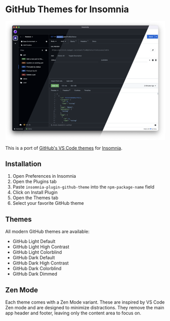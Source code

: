 # GitHub Themes for Insomnia

![Screenshot](screenshot.png)

This is a port of [GitHub's VS Code themes](https://github.com/primer/github-vscode-theme) for [Insomnia](https://insomnia.rest).

## Installation

1. Open Preferences in Insomnia
2. Open the Plugins tab
3. Paste `insomnia-plugin-github-theme` into the `npm-package-name` field
4. Click on Install Plugin
5. Open the Themes tab
6. Select your favorite GitHub theme

## Themes

All modern GitHub themes are available:

- GitHub Light Default
- GitHub Light High Contrast
- GitHub Light Colorblind
- GitHub Dark Default
- GitHub Dark High Contrast
- GitHub Dark Colorblind
- GitHub Dark Dimmed

## Zen Mode

Each theme comes with a Zen Mode variant. These are inspired by VS Code Zen mode and are designed to minimize distractions. They remove the main app header and footer, leaving only the content area to focus on.

